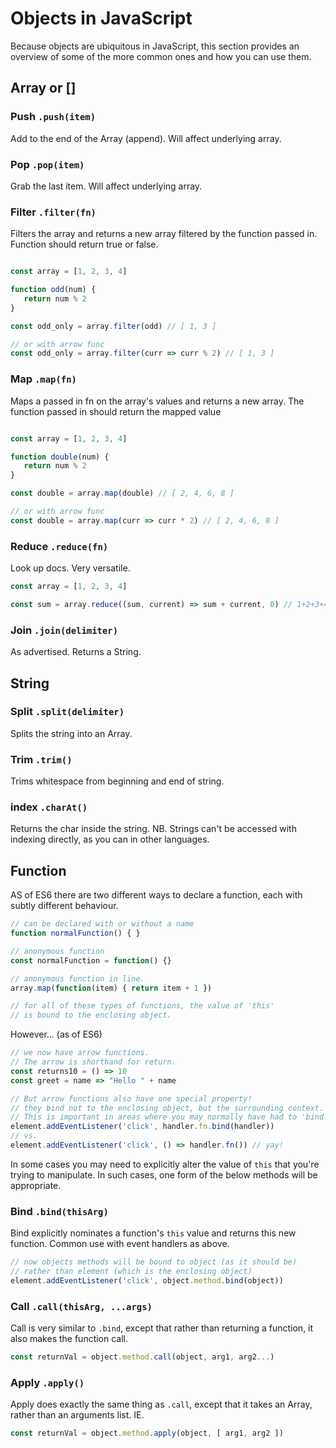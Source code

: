# Objects in JavaScript

Because objects are ubiquitous in JavaScript, this section provides
an overview of some of the more common ones and how you can use them.

## Array or []

### Push `.push(item)`
Add to the end of the Array (append). Will affect underlying array.

### Pop `.pop(item)`
Grab the last item. Will affect underlying array.

### Filter `.filter(fn)`
Filters the array and returns a new array filtered by the
function passed in. Function should return true or false.

```js

const array = [1, 2, 3, 4]

function odd(num) {
   return num % 2
}

const odd_only = array.filter(odd) // [ 1, 3 ]

// or with arrow func
const odd_only = array.filter(curr => curr % 2) // [ 1, 3 ]
```

### Map `.map(fn)`
Maps a passed in fn on the array's values and returns a new array.
The function passed in should return the mapped value

```js

const array = [1, 2, 3, 4]

function double(num) {
   return num % 2
}

const double = array.map(double) // [ 2, 4, 6, 8 ]

// or with arrow func
const double = array.map(curr => curr * 2) // [ 2, 4, 6, 8 ]
```

### Reduce `.reduce(fn)`
Look up docs. Very versatile.

```js
const array = [1, 2, 3, 4]

const sum = array.reduce((sum, current) => sum + current, 0) // 1+2+3+4
```

### Join `.join(delimiter)`
As advertised. Returns a String.

## String

### Split `.split(delimiter)`
Splits the string into an Array.

### Trim `.trim()`
Trims whitespace from beginning and end of string.

### index `.charAt()`
Returns the char inside the string. NB. Strings can't be accessed with indexing
directly, as you can in other languages.

## Function
AS of ES6 there are two different ways to declare a function,
each with subtly different behaviour.

```js
// can be declared with or without a name
function normalFunction() { }

// anonymous function
const normalFunction = function() {}

// anonymous function in line.
array.map(function(item) { return item + 1 })

// for all of these types of functions, the value of 'this'
// is bound to the enclosing object.
```

However... (as of ES6)

```js
// we now have arrow functions.
// The arrow is shorthand for return.
const returns10 = () => 10
const greet = name => "Hello " + name

// But arrow functions also have one special property!
// they bind not to the enclosing object, but the surrounding context.
// This is important in areas where you may normally have had to 'bind' a fn.
element.addEventListener('click', handler.fn.bind(handler))
// vs.
element.addEventListener('click', () => handler.fn()) // yay!
```

In some cases you may need to explicitly alter the value of `this`
that you're trying to manipulate. In such cases, one form of the below methods
will be appropriate.

### Bind `.bind(thisArg)`
Bind explicitly nominates a function's `this` value and
returns this new function. Common use with event handlers as above.

```js
// now objects methods will be bound to object (as it should be)
// rather than element (which is the enclosing object)
element.addEventListener('click', object.method.bind(object))
```

### Call `.call(thisArg, ...args)`
Call is very similar to `.bind`, except that rather than returning a function,
it also makes the function call.

```js
const returnVal = object.method.call(object, arg1, arg2...)
```

### Apply `.apply()`
Apply does exactly the same thing as `.call`, except that it takes an Array,
rather than an arguments list. IE.

```js
const returnVal = object.method.apply(object, [ arg1, arg2 ])
```
